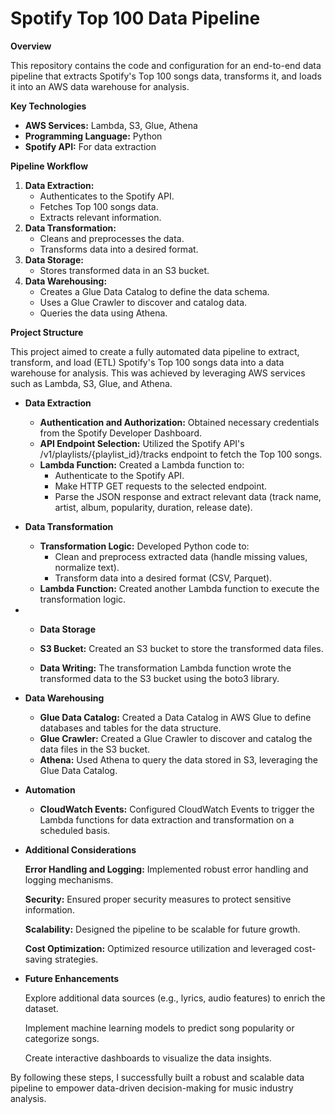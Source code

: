 # Spotify Top 100 Data Pipeline

**Overview**

This repository contains the code and configuration for an end-to-end data pipeline that extracts Spotify's Top 100 songs data, transforms it, and loads it into an AWS data warehouse for analysis.

**Key Technologies**
* **AWS Services:** Lambda, S3, Glue, Athena
* **Programming Language:** Python
* **Spotify API:** For data extraction

**Pipeline Workflow**
1. **Data Extraction:**
   - Authenticates to the Spotify API.
   - Fetches Top 100 songs data.
   - Extracts relevant information.
2. **Data Transformation:**
   - Cleans and preprocesses the data.
   - Transforms data into a desired format.
3. **Data Storage:**
   - Stores transformed data in an S3 bucket.
4. **Data Warehousing:**
   - Creates a Glue Data Catalog to define the data schema.
   - Uses a Glue Crawler to discover and catalog data.
   - Queries the data using Athena.

**Project Structure**

This project aimed to create a fully automated data pipeline to extract, transform, and load (ETL) Spotify's Top 100 songs data into a data warehouse for analysis. This was achieved by leveraging AWS services such as Lambda, S3, Glue, and Athena.

- **Data Extraction**

    * **Authentication and Authorization:** Obtained necessary credentials from the Spotify Developer Dashboard.
    * **API Endpoint Selection:** Utilized the Spotify API's /v1/playlists/{playlist_id}/tracks endpoint to fetch the Top 100 songs.
    * **Lambda Function:** Created a Lambda function to:
      - Authenticate to the Spotify API.
      - Make HTTP GET requests to the selected endpoint.
      - Parse the JSON response and extract relevant data (track name, artist, album, popularity, duration, release date).
        
- **Data Transformation**

  * **Transformation Logic:** Developed Python code to:
    - Clean and preprocess extracted data (handle missing values, normalize text).
    - Transform data into a desired format (CSV, Parquet).
  * **Lambda Function:** Created another Lambda function to execute the transformation logic.
    
- * **Data Storage**

  * **S3 Bucket:** Created an S3 bucket to store the transformed data files.
  * **Data Writing:** The transformation Lambda function wrote the transformed data to the S3 bucket using the boto3 library.

- **Data Warehousing**

  * **Glue Data Catalog:** Created a Data Catalog in AWS Glue to define databases and tables for the data structure.
  * **Glue Crawler:** Created a Glue Crawler to discover and catalog the data files in the S3 bucket.
  * **Athena:** Used Athena to query the data stored in S3, leveraging the Glue Data Catalog.
    
- **Automation**

  * **CloudWatch Events:** Configured CloudWatch Events to trigger the Lambda functions for data extraction and transformation on a scheduled basis.
   
- **Additional Considerations**

  **Error Handling and Logging:** Implemented robust error handling and logging mechanisms.
  
  **Security:** Ensured proper security measures to protect sensitive information.
  
  **Scalability:** Designed the pipeline to be scalable for future growth.
  
  **Cost Optimization:** Optimized resource utilization and leveraged cost-saving strategies.

- **Future Enhancements**
  
  Explore additional data sources (e.g., lyrics, audio features) to enrich the dataset.
  
  Implement machine learning models to predict song popularity or categorize songs.
  
  Create interactive dashboards to visualize the data insights.
  
By following these steps, I successfully built a robust and scalable data pipeline to empower data-driven decision-making for music industry analysis.
